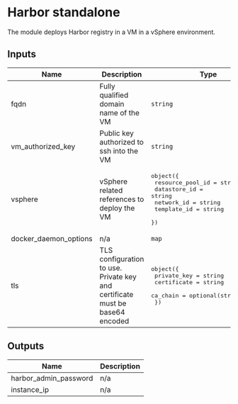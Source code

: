 # Harbor standalone

The module deploys Harbor registry in a VM in a vSphere environment.

<!-- BEGIN_TF_DOCS -->
<!-- This section will be overridden by terraform-docs. Do not change it.-->
## Inputs

| Name | Description | Type | Default | Required |
|------|-------------|------|---------|:--------:|
| fqdn | Fully qualified domain name of the VM | `string` | n/a | yes |
| vm\_authorized\_key | Public key authorized to ssh into the VM | `string` | n/a | yes |
| vsphere | vSphere related references to deploy the VM | <pre>object({<br>    resource_pool_id = string<br>    datastore_id = string<br>    network_id = string<br>    template_id = string<br>  })</pre> | n/a | yes |
| docker\_daemon\_options | n/a | `map` | `null` | no |
| tls | TLS configuration to use. Private key and certificate must be base64 encoded | <pre>object({<br>    private_key = string<br>    certificate = string<br>    ca_chain = optional(string, null)<br>  })</pre> | `null` | no |

## Outputs

| Name | Description |
|------|-------------|
| harbor\_admin\_password | n/a |
| instance\_ip | n/a |
<!-- END_TF_DOCS -->